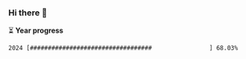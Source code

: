 ### Hi there :wave:

:hourglass_flowing_sand: **Year progress**

```txt
2024 [##################################                ] 68.03%
```
